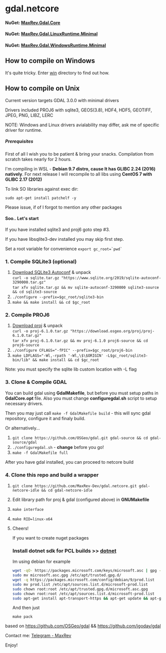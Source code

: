 # gdal.netcore

#### NuGet: [MaxRev.Gdal.Core](https://www.nuget.org/packages/MaxRev.Gdal.Core/) <br/>
#### NuGet: [MaxRev.Gdal.LinuxRuntime.Minimal](https://www.nuget.org/packages/MaxRev.Gdal.LinuxRuntime.Minimal/) <br/>
#### NuGet: [MaxRev.Gdal.WindowsRuntime.Minimal](https://www.nuget.org/packages/MaxRev.Gdal.WindowsRuntime.Minimal/)

## **How to compile on Windows**

It's quite tricky. Enter [win](win/) directory to find out how.

## **How to compile on Unix**

Current version targets GDAL 3.0.0 with minimal drivers

Drivers included PROJ6 with sqlite3, GEOS(3.8), HDF4, HDF5, GEOTIFF, JPEG, PNG, LIBZ, LERC

NOTE: Windows and Linux drivers avialability may differ, ask me of specific driver for runtime.

##### Prerequisites

First of all I wish you to be patient & bring your snacks. Compilation from scratch takes nearly for 2 hours.

I'm compiling in WSL - **Debian 9.7 distro, cause It has GLIBC 2.24 (2016) natively**.
For next release I will recompile to all libs using **CentOS 7 with GLIBC 2.17 (2012)**

To link SO libraries against exec dir: 

  `sudo apt-get install patchelf -y`

Please issue, if of I forgot to mention any other packages

#### Soo.. Let's start

If you have installed sqlite3 and proj6 goto step #3.

If you have libsqlite3-dev installed you may skip first step.

Set a root variable for convenience
``export gc_root=`pwd` ``

### 1. Compile SQLite3 (optional)

1. [Download SQLite3 Autoconf](https://www.sqlite.org/download.html) & unpack  <br>
  `curl -o sqlite.tar.gz "https://www.sqlite.org/2019/sqlite-autoconf-3290000.tar.gz"` <br>
  `tar xfv sqlite.tar.gz && mv sqlite-autoconf-3290000 sqlite3-source && cd sqlite3-source`
2. `./configure --prefix=$gc_root/sqlite3-bin`  
3. `make && make install && cd $gc_root`

### 2. Compile PROJ6 

1. [Download proj](https://proj.org/download.html) & unpack <br>
  `curl -o proj-6.1.0.tar.gz "https://download.osgeo.org/proj/proj-6.1.0.tar.gz"` <br>
  `tar xfv proj-6.1.0.tar.gz && mv proj-6.1.0 proj6-source && cd proj6-source`
2. `./configure CFLAGS="-fPIC" --prefix=$gc_root/proj6-bin`
3.  `make LDFLAGS="-Wl,-rpath '-Wl,\$\$ORIGIN' -L$gc_root/sqlite3-bin/lib" && make install && cd $gc_root`        

  Note: you must specify the sqlite lib custom location with -L flag

### 3. Clone & Compile GDAL

You can build gdal using **GdalMakefile**, but before you must setup paths in **GdalCore.opt** file.
Also you must change **configuregdal.sh** script to setup necessary drivers.

Then you may just call `make -f GdalMakefile build` - this will sync gdal repository, configure it and finaly build.

Or alternatively...
1. `git clone https://github.com/OSGeo/gdal.git gdal-source && cd gdal-source/gdal`
2. `./configuregdal.sh`   - **change** before you go!
3. `make -f GdalMakefile full`

After you have gdal installed, you can proceed to netcore build                                                                           

### 4. Clone this repo and build a wrapper

1. `git clone https://github.com/MaxRev-Dev/gdal.netcore.git gdal-netcore-idle && cd gdal-netcore-idle `
2. Edit library path for proj & gdal (configured above) in **GNUMakefile**
3. `make interface` 
4. `make RID=linux-x64`
5. Cheers!

   

   If you want to create nuget packages 

   ### **Install dotnet sdk for PCL builds** >> [dotnet](https://dotnet.microsoft.com/learn/dotnet/hello-world-tutorial/install)

   Im using debian for example

   ```bash
   wget -qO- https://packages.microsoft.com/keys/microsoft.asc | gpg --dearmor > microsoft.asc.gpg
   sudo mv microsoft.asc.gpg /etc/apt/trusted.gpg.d/
   wget -q https://packages.microsoft.com/config/debian/9/prod.list
   sudo mv prod.list /etc/apt/sources.list.d/microsoft-prod.list
   sudo chown root:root /etc/apt/trusted.gpg.d/microsoft.asc.gpg
   sudo chown root:root /etc/apt/sources.list.d/microsoft-prod.list
   sudo apt-get install apt-transport-https && apt-get update && apt-get install dotnet-sdk-2.2
   ```

   And then just

   `make pack`

based on https://github.com/OSGeo/gdal && https://github.com/jgoday/gdal

Contact me: [Telegram - MaxRev](http://t.me/maxrev)

Enjoy!

